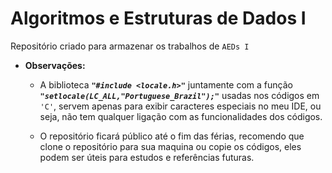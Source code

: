 # Algoritmos e Estruturas de Dados I
Repositório criado para armazenar os trabalhos de `AEDs I`

- __Observações:__
    - A biblioteca ***`"#include <locale.h>"`*** juntamente com a função ***`"setlocale(LC_ALL,"Portuguese_Brazil");"`*** 
    usadas nos códigos em `'C'`, servem apenas para exibir caracteres especiais no meu IDE, ou seja, não tem qualquer 
    ligação com as funcionalidades dos códigos.

    - O repositório ficará público até o fim das férias, recomendo que clone o repositório para sua maquina ou copie 
    os códigos, eles podem ser úteis para estudos e referências futuras.

